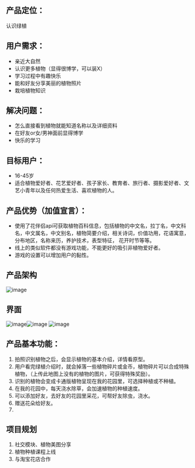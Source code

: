## 产品定位：
认识绿植
## 用户需求：
- 亲近大自然
- 认识更多植物（显得很博学，可以装X）
- 学习过程中有趣快乐
- 能和好友分享美丽的植物照片
- 栽培植物知识

## 解决问题：
- 怎么直接看到植物就能知道名称以及详细资料
- 在好友or女/男神面前显得博学
- 快乐的学习

## 目标用户：
- 16-45岁
- 适合植物爱好者、花艺爱好者、孩子家长、教育者、旅行者、摄影爱好者、文艺小青年以及任何热爱生活、喜欢植物的人。


## 产品优势（加值宣言）：
 - 使用了花伴侣api可获取植物百科信息，包括植物的中文名，拉丁名，中文科名，中文属名，中文别名，植物简要介绍，相关诗词，价值功用，花语寓意，分布地区，名称来历，养护技术，表型特征， 花开时节等等。
 - 线上的类似软件都没有游戏功能，不能更好的吸引非植物爱好者。
 - 游戏的设置可以增加用户的黏性。
 
## 产品架构
![image](https://upload-images.jianshu.io/upload_images/9130153-4157cf549371949e.png?imageMogr2/auto-orient/strip%7CimageView2/2/w/1000/format/webp)
## 界面
![image](https://upload-images.jianshu.io/upload_images/9130153-34979540d9a1c4ea.png?imageMogr2/auto-orient/strip%7CimageView2/2/w/313/format/webp)![image](https://upload-images.jianshu.io/upload_images/9130153-1fb6fd463b437b38.png?imageMogr2/auto-orient/strip%7CimageView2/2/w/311/format/webp)
![image](https://upload-images.jianshu.io/upload_images/9130153-685c16325df63b87.png?imageMogr2/auto-orient/strip%7CimageView2/2/w/826/format/webp)

## 产品基本功能：
1.  拍照识别植物之后，会显示植物的基本介绍，详情看原型。
2. 用户看完绿植介绍时，就会掉落一些植物碎片或金币，植物碎片可以合成特殊植物，（上传此地图上没有的植物的图片，可获得特殊奖励）。
3. 识别的植物会变成卡通版植物呈现在我的花园里，可选择种植或不种植。
4. 在我的花园中，每天浇水除草，会加速植物的种植速度。
5. 可以添加好友，去好友的花园里采花，可帮好友除虫，浇水。
6. 赠送花朵给好友。
7. 
## 项目规划
1. 社交模块、植物美图分享
2. 植物种植课程上线
3. 与淘宝花店合作
